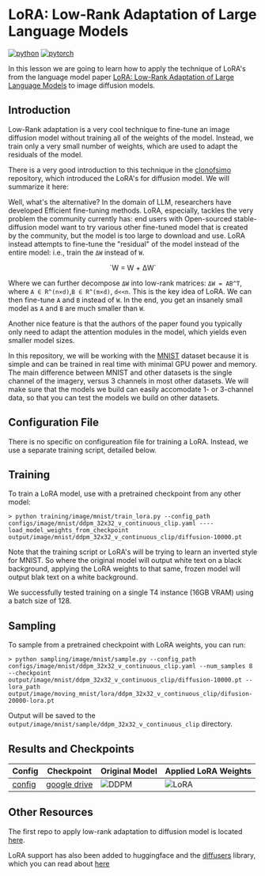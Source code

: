 # LoRA: Low-Rank Adaptation of Large Language Models

[![python](https://img.shields.io/badge/Python-3.9-3776AB.svg?style=flat&logo=python&logoColor=white)](https://www.python.org)
[![pytorch](https://img.shields.io/badge/PyTorch-2.0.0-EE4C2C.svg?style=flat&logo=pytorch)](https://pytorch.org)

In this lesson we are going to learn how to apply the technique of LoRA's from the language model paper [LoRA: Low-Rank Adaptation of Large Language Models](https://arxiv.org/abs/2106.09685) to image diffusion models.

## Introduction 

Low-Rank adaptation is a very cool technique to fine-tune an image diffusion model without training all of the weights of the model. Instead, we train only a very small number of weights, which are used to adapt the residuals of the model.

There is a very good introduction to this technique in the [clonofsimo]() repository, which introduced the LoRA's for diffusion model. We will summarize it here:

Well, what's the alternative? In the domain of LLM, researchers have developed Efficient fine-tuning methods. LoRA, especially, tackles the very problem the community currently has: end users with Open-sourced stable-diffusion model want to try various other fine-tuned model that is created by the community, but the model is too large to download and use. LoRA instead attempts to fine-tune the "residual" of the model instead of the entire model: i.e., train the `ΔW` instead of `W`.

<p align=center>`W = W + ΔW`</p>

Where we can further decompose `ΔW` into low-rank matrices: `ΔW = AB^T`, where `A ∈ R^(n×d)`,`B ∈ R^(m×d)`, `d<<n`. This is the key idea of LoRA. We can then fine-tune `A` and `B` instead of `W`. In the end, you get an insanely small model as `A` and `B` are much smaller than `W`.

Another nice feature is that the authors of the paper found you typically only need to adapt the attention modules in the model, which yields even smaller model sizes.

In this repository, we will be working with the [MNIST](https://en.wikipedia.org/wiki/MNIST_database) dataset because it is simple and can be trained in real time with minimal GPU power and memory. The main difference between MNIST and other datasets is the single channel of the imagery, versus 3 channels in most other datasets. We will make sure that the models we build can easily accomodate 1- or 3-channel data, so that you can test the models we build on other datasets.

## Configuration File

There is no specific on configureation file for training a LoRA. Instead, we use a separate training script, detailed below.

## Training

To train a LoRA model, use with a pretrained checkpoint from any other model:

```
> python training/image/mnist/train_lora.py --config_path configs/image/mnist/ddpm_32x32_v_continuous_clip.yaml ----load_model_weights_from_checkpoint output/image/mnist/ddpm_32x32_v_continuous_clip/diffusion-10000.pt
```

Note that the training script or LoRA's will be trying to learn an inverted style for MNIST. So where the original model will output white text on a black background, applying the LoRA weights to that same, frozen model will output blak text on a white background.

We successfully tested training on a single T4 instance (16GB VRAM) using a batch size of 128.

## Sampling

To sample from a pretrained checkpoint with LoRA weights, you can run:

```
> python sampling/image/mnist/sample.py --config_path configs/image/mnist/ddpm_32x32_v_continuous_clip.yaml --num_samples 8 --checkpoint output/image/mnist/ddpm_32x32_v_continuous_clip/diffusion-10000.pt --lora_path output/image/moving_mnist/lora/ddpm_32x32_v_continuous_clip/difusion-20000-lora.pt
```

Output will be saved to the `output/image/mnist/sample/ddpm_32x32_v_continuous_clip` directory.

## Results and Checkpoints

| Config | Checkpoint | Original Model | Applied LoRA Weights
| ------ | ---------- | ------- | -------
| [config](https://github.com/swookey-thinky/xdiffusion/blob/main/configs/image/mnist/ddpm_32x32_v_continuous_clip.yaml) | [google drive](https://drive.google.com/file/d/1atzhtv-kRegnabROGZs6olxuVONiRQKI/view?usp=sharing) | ![DDPM](https://drive.google.com/uc?export=view&id=1_r8poe1SJxf8UtT4mmQaTT378m26hD-F) | ![LoRA](https://drive.google.com/uc?export=view&id=1_r8poe1SJxf8UtT4mmQaTT378m26hD-F)



## Other Resources

The first repo to apply low-rank adaptation to diffusion model is located [here](https://github.com/cloneofsimo/lora).

LoRA support has also been added to huggingface and the [diffusers](https://github.com/huggingface/diffusers) library, which you can read about [here](https://huggingface.co/docs/diffusers/main/en/training/lora)
